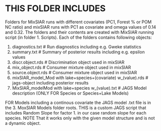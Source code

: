 # THIS FOLDER INCLUDES # 
Folders for MixSIAR runs with different covariates (PC1, Forest % or POM NC ratio) and mixSIAR runs with PC1 as covariate and omega values of 0.14 and 0.32. 
The folders and their contents are created with MixSIAR running script (in folder 1. Scripts). Each of the folders contains following objects:

1. diagnostics.txt # Run diagnostics including e.g. Gweke statistics
2. summary.txt # Summary of posterior results including e.g. epsilon values
3. discr.object.rds # Discrimination object used in mixSIAR
4. mix_object.rds # Consumer mixture object used in mixSIAR
5. source.object.rds # Consumer mixture object used in mixSIAR
6. mixSIAR_model_Mod with lake+species+(covariate) w_(value).rds # jags-object including posterior results
7. MixSIAR_modelMod with lake+species w_(value).txt # JAGS Model description (ONLY FOR Species or Species+Lake Models)

FOR Models including a continous covariate the JAGS model .txt file is in the 3. MoxSIAR Models folder roots.
THIS is a custom JAGS script that includes Random Slope for factor 1. in our case random slope for each species. NOTE That it works only with the given model structure and is not a dynamic object.  